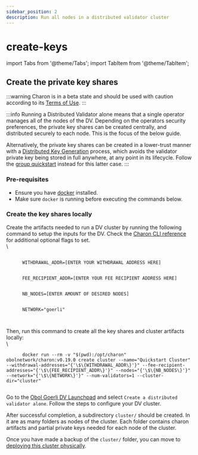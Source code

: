 ```yaml
---
sidebar_position: 2
description: Run all nodes in a distributed validator cluster
---
```


# create-keys

import Tabs from '@theme/Tabs'; import TabItem from '@theme/TabItem';

## Create the private key shares

:::warning Charon is in a beta state and should be used with caution according to its [Terms of Use](https://obol.tech/terms.pdf). :::

:::info Running a Distributed Validator alone means that a single operator manages all of the nodes of the DV. Depending on the operators security preferences, the private key shares can be created centrally, and distributed securely to each node. This is the focus of the below guide.

Alternatively, the private key shares can be created in a lower-trust manner with a [Distributed Key Generation](../../key-concepts.md#distributed-validator-key-generation-ceremony) process, which avoids the validator private key being stored in full anywhere, at any point in its lifecycle. Follow the [group quickstart](../group/index.md) instead for this latter case. :::

### Pre-requisites

* Ensure you have [docker](https://docs.docker.com/engine/install/) installed.
* Make sure `docker` is running before executing the commands below.

### Create the key shares locally

Create the artifacts needed to run a DV cluster by running the following command to setup the inputs for the DV. Check the [Charon CLI reference](https://github.com/ObolNetwork/obol-docs/blob/main/versioned_docs/version-v0.19.0/charon/charon-cli-reference/README.md) for additional optional flags to set.\
\


```
      
      WITHDRAWAL_ADDR=[ENTER YOUR WITHDRAWAL ADDRESS HERE]
      

      FEE_RECIPIENT_ADDR=[ENTER YOUR FEE RECIPIENT ADDRESS HERE]
      

      NB_NODES=[ENTER AMOUNT OF DESIRED NODES]
      

      NETWORK="goerli"
      
    
```

Then, run this command to create all the key shares and cluster artifacts locally:\
\


```
      docker run --rm -v "$(pwd):/opt/charon" obolnetwork/charon:v0.19.0 create cluster --name="Quickstart Cluster" --withdrawal-addresses="{'\$\{WITHDRAWAL_ADDR\}'}" --fee-recipient-addresses="{'\$\{FEE_RECIPIENT_ADDR\}'}" --nodes="{'\$\{NB_NODES\}'}" --network="{'\$\{NETWORK\}'}" --num-validators=1 --cluster-dir="cluster"
    
```

Go to the [Obol Goerli DV Launchpad](https://goerli.launchpad.obol.tech) and select `Create a distributed validator alone`. Follow the steps to configure your DV cluster.

After successful completion, a subdirectory `cluster/` should be created. In it are as many folders as nodes of the cluster. Each folder contains charon artifacts and partial private keys needed for each node of the cluster.

Once you have made a backup of the `cluster/` folder, you can move to [deploying this cluster physically](deploy.md).
